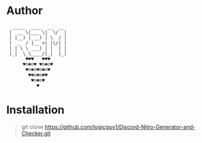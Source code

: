 # Author
```
  _____  ____  __  __ 
 |  __ \|___ \|  \/  |
 | |__) | __) | \  / |
 |  _  / |__ <| |\/| |
 | | \ \ ___) | |  | |
 |_|  \_\____/|_|  |_|
       ♥♥♥   ♥♥♥ 
      ♥☺☻☺♥ ♥☺☻☺♥
       ♥☺☻☺♥☺☻☺♥ 
        ♥☻☺☻☺☻♥  
         ♥☺☻☺♥   
           ♥      
```
# Installation
>git clone https://github.com/logicguy1/Discord-Nitro-Generator-and-Checker.git

